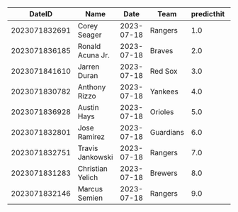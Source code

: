DateID         |  Name              |  Date        |  Team       |  predicthit  |  predicthitproba     |  hitbool  |  Last7DaysAVG  |  Last15DaysAVG  |  Last30DaysAVG
---------------|--------------------|--------------|-------------|--------------|----------------------|-----------|----------------|-----------------|---------------
2023071832691  |  Corey Seager      |  2023-07-18  |  Rangers    |  1.0         |  0.6178400336552661  |  False    |  0.286         |  0.341          |  0.351
2023071836185  |  Ronald Acuna Jr.  |  2023-07-18  |  Braves     |  2.0         |  0.6149401685423422  |  False    |  0.4           |  0.306          |  0.357
2023071841610  |  Jarren Duran      |  2023-07-18  |  Red Sox    |  3.0         |  0.6102488940549238  |  False    |  0.25          |  0.4            |  0.38
2023071830782  |  Anthony Rizzo     |  2023-07-18  |  Yankees    |  4.0         |  0.6054635030636839  |  False    |  0.118         |  0.14           |  0.205
2023071836928  |  Austin Hays       |  2023-07-18  |  Orioles    |  5.0         |  0.5998042062793558  |  False    |  0.214         |  0.273          |  0.297
2023071832801  |  Jose Ramirez      |  2023-07-18  |  Guardians  |  6.0         |  0.5995557784695539  |  False    |  0.222         |  0.233          |  0.28
2023071832751  |  Travis Jankowski  |  2023-07-18  |  Rangers    |  7.0         |  0.5987878421522598  |  False    |  0.4           |  0.4            |  0.405
2023071831283  |  Christian Yelich  |  2023-07-18  |  Brewers    |  8.0         |  0.5976738145959323  |  False    |  0.333         |  0.357          |  0.341
2023071832146  |  Marcus Semien     |  2023-07-18  |  Rangers    |  9.0         |  0.597526993133653   |  False    |  0.333         |  0.146          |  0.255
